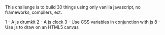 This challenge is to build 30 things using only vanilla javascript, no frameworks, compilers, ect.

1 - A js drumkit
2 - A js clock
3 - Use CSS variables in conjunction with js
8 - Use js to draw on an HTML5 canvas
